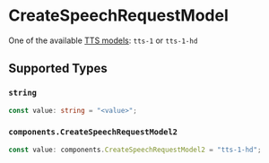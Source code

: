 # CreateSpeechRequestModel

One of the available [TTS models](/docs/models/tts): `tts-1` or `tts-1-hd`



## Supported Types

### `string`

```typescript
const value: string = "<value>";
```

### `components.CreateSpeechRequestModel2`

```typescript
const value: components.CreateSpeechRequestModel2 = "tts-1-hd";
```

